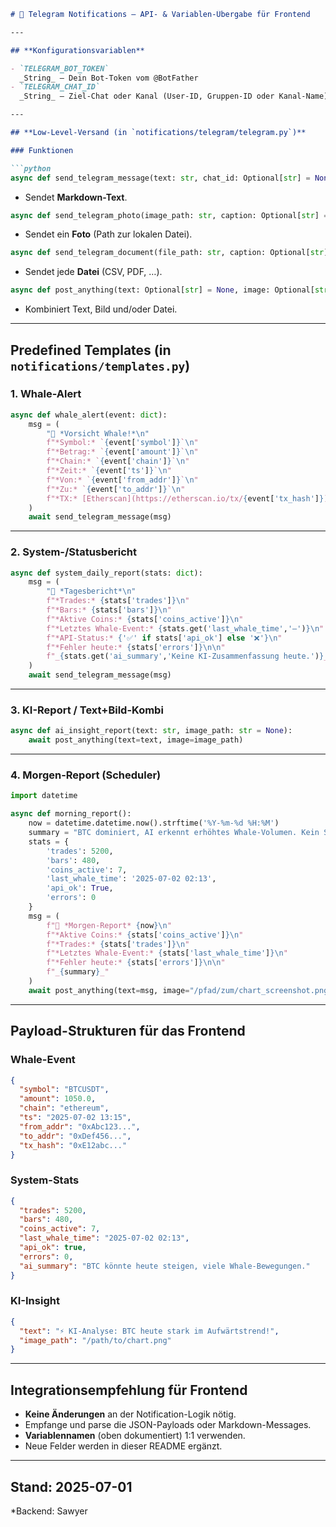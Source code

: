 ````markdown
# 📲 Telegram Notifications – API- & Variablen-Übergabe für Frontend

---

## **Konfigurationsvariablen**

- `TELEGRAM_BOT_TOKEN`  
  _String_ – Dein Bot-Token vom @BotFather  
- `TELEGRAM_CHAT_ID`  
  _String_ – Ziel-Chat oder Kanal (User-ID, Gruppen-ID oder Kanal-Name)

---

## **Low-Level-Versand (in `notifications/telegram/telegram.py`)**

### Funktionen

```python
async def send_telegram_message(text: str, chat_id: Optional[str] = None)
````

* Sendet **Markdown-Text**.

```python
async def send_telegram_photo(image_path: str, caption: Optional[str] = None, chat_id: Optional[str] = None)
```

* Sendet ein **Foto** (Path zur lokalen Datei).

```python
async def send_telegram_document(file_path: str, caption: Optional[str] = None, chat_id: Optional[str] = None)
```

* Sendet jede **Datei** (CSV, PDF, …).

```python
async def post_anything(text: Optional[str] = None, image: Optional[str] = None, file: Optional[str] = None)
```

* Kombiniert Text, Bild und/oder Datei.

---

## **Predefined Templates (in `notifications/templates.py`)**

### 1. **Whale-Alert**

```python
async def whale_alert(event: dict):
    msg = (
        "🐳 *Vorsicht Whale!*\n"
        f"*Symbol:* `{event['symbol']}`\n"
        f"*Betrag:* `{event['amount']}`\n"
        f"*Chain:* `{event['chain']}`\n"
        f"*Zeit:* `{event['ts']}`\n"
        f"*Von:* `{event['from_addr']}`\n"
        f"*Zu:* `{event['to_addr']}`\n"
        f"*TX:* [Etherscan](https://etherscan.io/tx/{event['tx_hash']})"
    )
    await send_telegram_message(msg)
```

---

### 2. **System-/Statusbericht**

```python
async def system_daily_report(stats: dict):
    msg = (
        "📝 *Tagesbericht*\n"
        f"*Trades:* {stats['trades']}\n"
        f"*Bars:* {stats['bars']}\n"
        f"*Aktive Coins:* {stats['coins_active']}\n"
        f"*Letztes Whale-Event:* {stats.get('last_whale_time','–')}\n"
        f"*API-Status:* {'✅' if stats['api_ok'] else '❌'}\n"
        f"*Fehler heute:* {stats['errors']}\n\n"
        f"_{stats.get('ai_summary','Keine KI-Zusammenfassung heute.')}_"
    )
    await send_telegram_message(msg)
```

---

### 3. **KI-Report / Text+Bild-Kombi**

```python
async def ai_insight_report(text: str, image_path: str = None):
    await post_anything(text=text, image=image_path)
```

---

### 4. **Morgen-Report (Scheduler)**

```python
import datetime

async def morning_report():
    now = datetime.datetime.now().strftime('%Y-%m-%d %H:%M')
    summary = "BTC dominiert, AI erkennt erhöhtes Whale-Volumen. Kein Systemfehler."
    stats = {
        'trades': 5200,
        'bars': 480,
        'coins_active': 7,
        'last_whale_time': '2025-07-02 02:13',
        'api_ok': True,
        'errors': 0
    }
    msg = (
        f"🌅 *Morgen-Report* {now}\n"
        f"*Aktive Coins:* {stats['coins_active']}\n"
        f"*Trades:* {stats['trades']}\n"
        f"*Letztes Whale-Event:* {stats['last_whale_time']}\n"
        f"*Fehler heute:* {stats['errors']}\n\n"
        f"_{summary}_"
    )
    await post_anything(text=msg, image="/pfad/zum/chart_screenshot.png")
```

---

## **Payload-Strukturen für das Frontend**

### Whale-Event

```json
{
  "symbol": "BTCUSDT",
  "amount": 1050.0,
  "chain": "ethereum",
  "ts": "2025-07-02 13:15",
  "from_addr": "0xAbc123...",
  "to_addr": "0xDef456...",
  "tx_hash": "0xE12abc..."
}
```

### System-Stats

```json
{
  "trades": 5200,
  "bars": 480,
  "coins_active": 7,
  "last_whale_time": "2025-07-02 02:13",
  "api_ok": true,
  "errors": 0,
  "ai_summary": "BTC könnte heute steigen, viele Whale-Bewegungen."
}
```

### KI-Insight

```json
{
  "text": "⚡️ KI-Analyse: BTC heute stark im Aufwärtstrend!",
  "image_path": "/path/to/chart.png"
}
```

---

## **Integrationsempfehlung für Frontend**

* **Keine Änderungen** an der Notification-Logik nötig.
* Empfange und parse die JSON-Payloads oder Markdown-Messages.
* **Variablennamen** (oben dokumentiert) 1:1 verwenden.
* Neue Felder werden in dieser README ergänzt.

---

## **Stand**: 2025-07-01

*Backend: Sawyer
